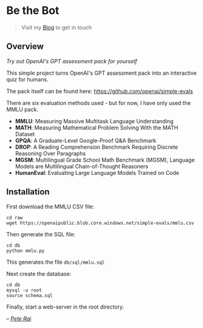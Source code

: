 # Be the Bot

> Visit my [Blog](http://pete.rai.org.uk) to get in touch 

## Overview

_Try out OpenAI's GPT assessment pack for yourself_

This simple project turns OpenAI's GPT assessment pack into an interactive quiz for humans.

The pack itself can be found here: https://github.com/openai/simple-evals

There are six evaluation methods used - but for now, I have only used the MMLU pack.

* __MMLU__: Measuring Massive Multitask Language Understanding
* __MATH__: Measuring Mathematical Problem Solving With the MATH Dataset
* __GPQA__: A Graduate-Level Google-Proof Q&A Benchmark
* __DROP__: A Reading Comprehension Benchmark Requiring Discrete Reasoning Over Paragraphs
* __MGSM__: Multilingual Grade School Math Benchmark (MGSM), Language Models are Multilingual Chain-of-Thought Reasoners
* __HumanEval__: Evaluating Large Language Models Trained on Code

## Installation

First download the MMLU CSV file:

```
cd raw
wget https://openaipublic.blob.core.windows.net/simple-evals/mmlu.csv
```

Then generate the SQL file:

```
cd db
python mmlu.py
```

This generates the file `db/sql/mmlu.sql`

Next create the database:

```
cd db
mysql -u root
source schema.sql
```

Finally, start a web-server in the root directory.

_– [Pete Rai](http://pete.rai.org.uk)_
